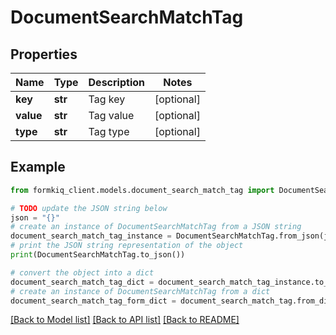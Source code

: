 # DocumentSearchMatchTag


## Properties

Name | Type | Description | Notes
------------ | ------------- | ------------- | -------------
**key** | **str** | Tag key | [optional] 
**value** | **str** | Tag value | [optional] 
**type** | **str** | Tag type | [optional] 

## Example

```python
from formkiq_client.models.document_search_match_tag import DocumentSearchMatchTag

# TODO update the JSON string below
json = "{}"
# create an instance of DocumentSearchMatchTag from a JSON string
document_search_match_tag_instance = DocumentSearchMatchTag.from_json(json)
# print the JSON string representation of the object
print(DocumentSearchMatchTag.to_json())

# convert the object into a dict
document_search_match_tag_dict = document_search_match_tag_instance.to_dict()
# create an instance of DocumentSearchMatchTag from a dict
document_search_match_tag_form_dict = document_search_match_tag.from_dict(document_search_match_tag_dict)
```
[[Back to Model list]](../README.md#documentation-for-models) [[Back to API list]](../README.md#documentation-for-api-endpoints) [[Back to README]](../README.md)


